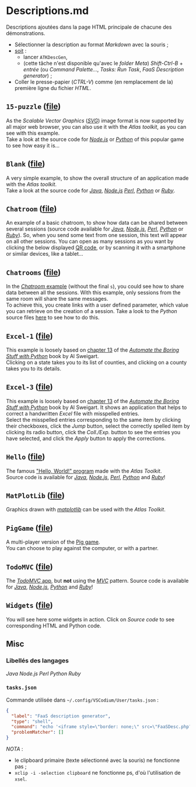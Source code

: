 # Descriptions.md

Descriptions ajoutées dans la page HTML principale de chacune des démonstrations.

- Sélectionner la description au format *Markdown* avec la souris ;
- <u>soit</u> :
  - lancer `ATKDescGen`,
  - (cette tâche n'est disponible qu'avec le *folder* *Meta*) *Shift-Ctrl-B* + *entrée* (ou *Command Palette…*, *Tasks: Run Task*, *FaaS Description generator*) ;
- Coller le presse-papier (*CTRL-V*) comme (en remplacement de la) première ligne du fichier *HTML*.


## `15-puzzle` ([file](./15-puzzle/Main.html))

As the *Scalable Vector Graphics* ([*SVG*](https://en.wikipedia.org/wiki/Scalable_Vector_Graphics)) image format is now supported by all major web browser, you can also use it with the *Atlas* *toolkit*, as you can see with this example.  
Take a look at the source code for [*Node.js*](https://repl.it/@AtlasTK/atlas-node#examples/15-puzzle/main.js) or [*Python*](https://repl.it/@AtlasTK/atlas-python#examples/15-puzzle/main.py) of this popular game to see how easy it is…

## `Blank` ([file](./Blank/Main.html))

A very simple example, to show the overall structure of an application made with the *Atlas* *toolkit*.  
Take a look at the source code for [*Java*](https://repl.it/@AtlasTK/atlas-java#examples/Blank/main.java), [*Node.js*](https://repl.it/@AtlasTK/atlas-node#examples/Blank/main.js) [*Perl*](https://repl.it/@AtlasTK/atlas-perl#examples/Blank/main.pl), [*Python*](https://repl.it/@AtlasTK/atlas-python#examples/Blank/main.py) or [*Ruby*](https://repl.it/@AtlasTK/atlas-ruby#examples/Blank/main.rb).

## `Chatroom` ([file](./Chatroom/Main.html))

An example of a basic chatroom, to show how data can be shared between several sessions (source code available for [*Java*](https://repl.it/@AtlasTK/atlas-java#examples/Chatroom/main.java), [*Node.js*](https://repl.it/@AtlasTK/atlas-node#examples/Chatroom/main.js), [*Perl*](https://repl.it/@AtlasTK/atlas-perl#examples/Chatroom/main.pl), [*Python*](https://repl.it/@AtlasTK/atlas-python#examples/Chatroom/main.py) or [*Ruby*](https://repl.it/@AtlasTK/atlas-ruby#examples/Chatroom/main.rb)). So, when you send some text from one session, this text will appear on all other sessions.
You can open as many sessions as you want by clicking the below displayed [QR code](https://en.wikipedia.org/wiki/QR_code), or by scanning it with a smartphone or similar devices, like a tablet…

## `Chatrooms` ([file](./Chatrooms/Admin.html))

In the [*Chatroom* example](https://repl.it/@AtlasTK/atlas-python#examples/Chatroom/main.py) (without the final `s`), you could see how to share data between all the sessions. With this example, only sessions from the same room will share the same messages.  
To achieve this, you create links with a user defined parameter, which value you can retrieve on the creation of a session. Take a look to the *Python* source files [here](https://repl.it/@AtlasTK/atlas-python#examples/Chatrooms/main.py) to see how to do this.

## `Excel-1` ([file](./Excel-1/Main.html))

This example is loosely based on [chapter 13](https://automatetheboringstuff.com/2e/chapter13/) of the [*Automate the Boring Stuff with Python*](https://automatetheboringstuff.com/) book by Al Sweigart.  
Clicking on a state takes you to its list of counties, and clicking on a county takes you to its details.


## `Excel-3` ([file](./Excel-3/Main.html))

This example is loosely based on [chapter 13](https://automatetheboringstuff.com/2e/chapter13/) of the [*Automate the Boring Stuff with Python*](https://automatetheboringstuff.com/) book by Al Sweigart. It shows an application that helps to correct a handwritten *Excel* file with misspelled entries.    
Select the misspelled entries corresponding to the same item by clicking their checkboxes, click the *Jump* button, select the correctly spelled item by clicking its radio button, click the *Coll./Exp.* button to see the entries you have selected, and click the *Apply* button to apply the corrections.

## `Hello` ([file](./Hello/Main.html))

The famous ["Hello, World!" program](https://en.wikipedia.org/wiki/%22Hello,_World!%22_program) made with the *Atlas* *Toolkit*.  
Source code is available for [*Java*](https://repl.it/@AtlasTK/atlas-java#examples/Hello/Hello.java), [*Node.js*](https://repl.it/@AtlasTK/atlas-node#examples/Hello/Hello.js), [*Perl*](https://repl.it/@AtlasTK/atlas-perl#examples/Hello/Hello.pl), [*Python*](https://repl.it/@AtlasTK/atlas-python#examples/Hello/Hello.py) and [*Ruby*](https://repl.it/@AtlasTK/atlas-ruby#examples/Hello/Hello.rb)!

## `MatPlotLib`  ([file](../../examples/PYH/MatPlotLib/main.py))

Graphics drawn with [*matplotlib*](https://matplotlib.org/) can be used with the *Atlas* *Toolkit*.

## `PigGame` ([file](./PigGame/Main.html))

A multi-player version of the [Pig game](https://en.wikipedia.org/wiki/Pig_(dice_game)#Gameplay).  
You can choose to play against the computer, or with a partner.

## `TodoMVC` ([file](./TodoMVC/Main.html))

The [*TodoMVC* app](http://todomvc.com/), but **not** using the [*MVC*](https://en.wikipedia.org/wiki/Model%E2%80%93view%E2%80%93controller) pattern.
Source code is available for [*Java*](https://repl.it/@AtlasTK/atlas-java#examples/TodoMVC/main.java), [*Node.js*](https://repl.it/@AtlasTK/atlas-java#examples/TodoMVC/main.java), [*Python*](https://repl.it/@AtlasTK/atlas-python#examples/TodoMVC/main.py) and [*Ruby*](https://repl.it/@AtlasTK/atlas-ruby#examples/TodoMVC/main.rb)!

## `Widgets` ([file](./Widgets/Main.html))

You will see here some widgets in action. Click on *Source code* to see corresponding HTML and Python code.

## Misc

### Libellés des langages

*Java* *Node.js* *Perl* *Python* *Ruby*

### `tasks.json`

Commande utilisée dans `~/.config/VSCodium/User/tasks.json` :

```json
{
  "label": "FaaS description generator",
  "type": "shell",
  "command": "echo '<iframe style=\"border: none;\" src=\"FaaSDesc.php?text='$(xsel -o -p | base64 -w 0 - | sed s/+/%2B/g)'\"></iframe>' | xsel -i -b",
  "problemMatcher": []
}
```

*NOTA* :
- le clipboard primaire (texte sélectionné avec la souris) ne fonctionne pas ;
- `xclip -i -selection clipboard` ne fonctionne ps, d'où l'utilisation de `xsel`.